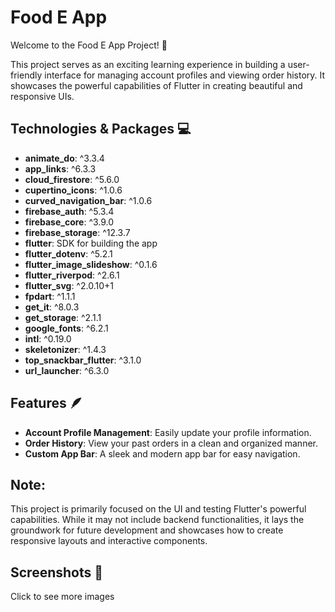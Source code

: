 # Food E App
Welcome to the Food E App Project! 🎉

This project serves as an exciting learning experience in building a user-friendly interface for managing account profiles and viewing order history. It showcases the powerful capabilities of Flutter in creating beautiful and responsive UIs.

## Technologies & Packages 💻
- **animate_do**: ^3.3.4
- **app_links**: ^6.3.3
- **cloud_firestore**: ^5.6.0
- **cupertino_icons**: ^1.0.6
- **curved_navigation_bar**: ^1.0.6
- **firebase_auth**: ^5.3.4
- **firebase_core**: ^3.9.0
- **firebase_storage**: ^12.3.7
- **flutter**: SDK for building the app
- **flutter_dotenv**: ^5.2.1
- **flutter_image_slideshow**: ^0.1.6
- **flutter_riverpod**: ^2.6.1
- **flutter_svg**: ^2.0.10+1
- **fpdart**: ^1.1.1
- **get_it**: ^8.0.3
- **get_storage**: ^2.1.1
- **google_fonts**: ^6.2.1
- **intl**: ^0.19.0
- **skeletonizer**: ^1.4.3
- **top_snackbar_flutter**: ^3.1.0
- **url_launcher**: ^6.3.0

## Features 🪶
- **Account Profile Management**: Easily update your profile information.
- **Order History**: View your past orders in a clean and organized manner.
- **Custom App Bar**: A sleek and modern app bar for easy navigation.

## Note:
This project is primarily focused on the UI and testing Flutter's powerful capabilities. While it may not include backend functionalities, it lays the groundwork for future development and showcases how to create responsive layouts and interactive components.

## Screenshots 📸
Click to see more images

